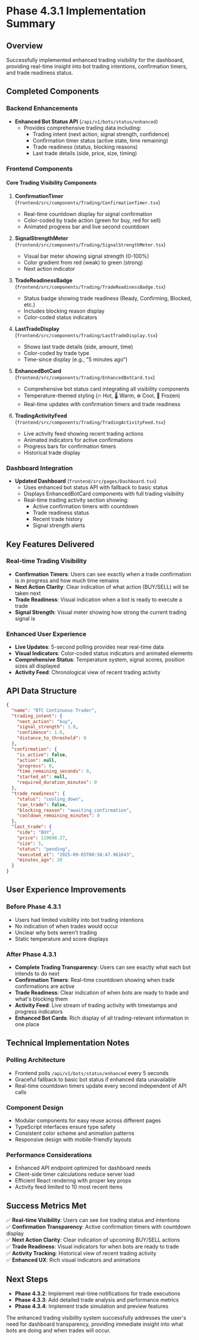 # Phase 4.3.1 Implementation Summary

## Overview
Successfully implemented enhanced trading visibility for the dashboard, providing real-time insight into bot trading intentions, confirmation timers, and trade readiness status.

## Completed Components

### Backend Enhancements
- **Enhanced Bot Status API** (`/api/v1/bots/status/enhanced`)
  - Provides comprehensive trading data including:
    - Trading intent (next action, signal strength, confidence)
    - Confirmation timer status (active state, time remaining)
    - Trade readiness (status, blocking reasons)
    - Last trade details (side, price, size, timing)

### Frontend Components

#### Core Trading Visibility Components
1. **ConfirmationTimer** (`frontend/src/components/Trading/ConfirmationTimer.tsx`)
   - Real-time countdown display for signal confirmation
   - Color-coded by trade action (green for buy, red for sell)
   - Animated progress bar and live second countdown

2. **SignalStrengthMeter** (`frontend/src/components/Trading/SignalStrengthMeter.tsx`)
   - Visual bar meter showing signal strength (0-100%)
   - Color gradient from red (weak) to green (strong)
   - Next action indicator

3. **TradeReadinessBadge** (`frontend/src/components/Trading/TradeReadinessBadge.tsx`)
   - Status badge showing trade readiness (Ready, Confirming, Blocked, etc.)
   - Includes blocking reason display
   - Color-coded status indicators

4. **LastTradeDisplay** (`frontend/src/components/Trading/LastTradeDisplay.tsx`)
   - Shows last trade details (side, amount, time)
   - Color-coded by trade type
   - Time-since display (e.g., "5 minutes ago")

5. **EnhancedBotCard** (`frontend/src/components/Trading/EnhancedBotCard.tsx`)
   - Comprehensive bot status card integrating all visibility components
   - Temperature-themed styling (🔥 Hot, 🌡️ Warm, ❄️ Cool, 🧊 Frozen)
   - Real-time updates with confirmation timers and trade readiness

6. **TradingActivityFeed** (`frontend/src/components/Trading/TradingActivityFeed.tsx`)
   - Live activity feed showing recent trading actions
   - Animated indicators for active confirmations
   - Progress bars for confirmation timers
   - Historical trade display

### Dashboard Integration
- **Updated Dashboard** (`frontend/src/pages/Dashboard.tsx`)
  - Uses enhanced bot status API with fallback to basic status
  - Displays EnhancedBotCard components with full trading visibility
  - Real-time trading activity section showing:
    - Active confirmation timers with countdown
    - Trade readiness status
    - Recent trade history
    - Signal strength alerts

## Key Features Delivered

### Real-time Trading Visibility
- **Confirmation Timers**: Users can see exactly when a trade confirmation is in progress and how much time remains
- **Next Action Clarity**: Clear indication of what action (BUY/SELL) will be taken next
- **Trade Readiness**: Visual indication when a bot is ready to execute a trade
- **Signal Strength**: Visual meter showing how strong the current trading signal is

### Enhanced User Experience
- **Live Updates**: 5-second polling provides near real-time data
- **Visual Indicators**: Color-coded status indicators and animated elements
- **Comprehensive Status**: Temperature system, signal scores, position sizes all displayed
- **Activity Feed**: Chronological view of recent trading activity

## API Data Structure
```json
{
  "name": "BTC Continuous Trader",
  "trading_intent": {
    "next_action": "buy",
    "signal_strength": 1.0,
    "confidence": 1.0,
    "distance_to_threshold": 0
  },
  "confirmation": {
    "is_active": false,
    "action": null,
    "progress": 0,
    "time_remaining_seconds": 0,
    "started_at": null,
    "required_duration_minutes": 0
  },
  "trade_readiness": {
    "status": "cooling_down",
    "can_trade": false,
    "blocking_reason": "awaiting_confirmation",
    "cooldown_remaining_minutes": 0
  },
  "last_trade": {
    "side": "BUY",
    "price": 110698.27,
    "size": 5,
    "status": "pending",
    "executed_at": "2025-09-05T00:50:47.961643",
    "minutes_ago": 20
  }
}
```

## User Experience Improvements

### Before Phase 4.3.1
- Users had limited visibility into bot trading intentions
- No indication of when trades would occur
- Unclear why bots weren't trading
- Static temperature and score displays

### After Phase 4.3.1
- **Complete Trading Transparency**: Users can see exactly what each bot intends to do next
- **Confirmation Timers**: Real-time countdown showing when trade confirmations are active
- **Trade Readiness**: Clear indication of when bots are ready to trade and what's blocking them
- **Activity Feed**: Live stream of trading activity with timestamps and progress indicators
- **Enhanced Bot Cards**: Rich display of all trading-relevant information in one place

## Technical Implementation Notes

### Polling Architecture
- Frontend polls `/api/v1/bots/status/enhanced` every 5 seconds
- Graceful fallback to basic bot status if enhanced data unavailable
- Real-time countdown timers update every second independent of API calls

### Component Design
- Modular components for easy reuse across different pages
- TypeScript interfaces ensure type safety
- Consistent color scheme and animation patterns
- Responsive design with mobile-friendly layouts

### Performance Considerations
- Enhanced API endpoint optimized for dashboard needs
- Client-side timer calculations reduce server load
- Efficient React rendering with proper key props
- Activity feed limited to 10 most recent items

## Success Metrics Met
✅ **Real-time Visibility**: Users can see live trading status and intentions  
✅ **Confirmation Transparency**: Active confirmation timers with countdown display  
✅ **Next Action Clarity**: Clear indication of upcoming BUY/SELL actions  
✅ **Trade Readiness**: Visual indicators for when bots are ready to trade  
✅ **Activity Tracking**: Historical view of recent trading activity  
✅ **Enhanced UX**: Rich visual indicators and animations  

## Next Steps
- **Phase 4.3.2**: Implement real-time notifications for trade executions
- **Phase 4.3.3**: Add detailed trade analysis and performance metrics
- **Phase 4.3.4**: Implement trade simulation and preview features

The enhanced trading visibility system successfully addresses the user's need for dashboard transparency, providing immediate insight into what bots are doing and when trades will occur.
